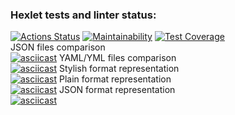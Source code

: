 ### Hexlet tests and linter status:
[![Actions Status](https://github.com/igor23samohvalov/frontend-project-lvl2/workflows/hexlet-check/badge.svg)](https://github.com/igor23samohvalov/frontend-project-lvl2/actions)
[![Maintainability](https://api.codeclimate.com/v1/badges/6d0874f3986e54b2fdc9/maintainability)](https://codeclimate.com/github/igor23samohvalov/frontend-project-lvl2/maintainability)
[![Test Coverage](https://api.codeclimate.com/v1/badges/6d0874f3986e54b2fdc9/test_coverage)](https://codeclimate.com/github/igor23samohvalov/frontend-project-lvl2/test_coverage)<br>
JSON files comparison<br>
[![asciicast](https://asciinema.org/a/xrd3b98qTDovGtXdfwf5XwBen.svg)](https://asciinema.org/a/xrd3b98qTDovGtXdfwf5XwBen)
YAML/YML files comparison<br>
[![asciicast](https://asciinema.org/a/1024spVOvZBiqfycLUUCn8nSW.svg)](https://asciinema.org/a/1024spVOvZBiqfycLUUCn8nSW)
Stylish format representation<br>
[![asciicast](https://asciinema.org/a/EXwGaXsGN5yhKctZCSb7q61JK.svg)](https://asciinema.org/a/EXwGaXsGN5yhKctZCSb7q61JK)
Plain format representation<br>
[![asciicast](https://asciinema.org/a/hapJVT1HgoyP74fsX5TS8W8u2.svg)](https://asciinema.org/a/hapJVT1HgoyP74fsX5TS8W8u2)
JSON format representation<br>
[![asciicast](https://asciinema.org/a/DhNgAGt7wbmw8iDPEFyTsglNC.svg)](https://asciinema.org/a/DhNgAGt7wbmw8iDPEFyTsglNC)